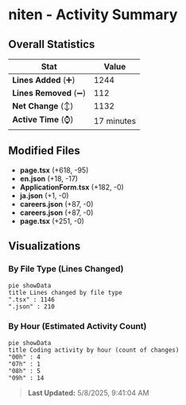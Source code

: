 # niten - Activity Summary 

## Overall Statistics

| Stat                   | Value                                                             |
| ---------------------- | ----------------------------------------------------------------- |
| **Lines Added** (➕)   | 1244                                          |
| **Lines Removed** (➖) | 112                                        |
| **Net Change** (↕)    | 1132                |
| **Active Time** (⌚)   | 17 minutes |


## Modified Files
- **page.tsx** (+618, -95)
- **en.json** (+18, -17)
- **ApplicationForm.tsx** (+182, -0)
- **ja.json** (+1, -0)
- **careers.json** (+87, -0)
- **careers.json** (+87, -0)
- **page.tsx** (+251, -0)

## Visualizations

### By File Type (Lines Changed)

```mermaid
pie showData
title Lines changed by file type
".tsx" : 1146
".json" : 210
```

### By Hour (Estimated Activity Count)

```mermaid
pie showData
title Coding activity by hour (count of changes)
"00h" : 4
"07h" : 1
"08h" : 5
"09h" : 14
```


> **Last Updated:** 5/8/2025, 9:41:04 AM